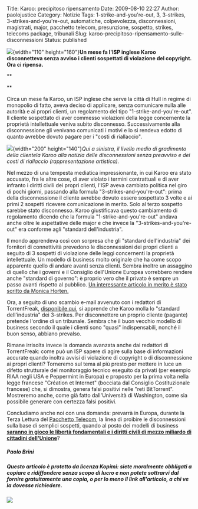 Title: Karoo: precipitoso ripensamento
Date: 2009-08-10 22:27
Author: paolojustice
Category: Notizie
Tags: 1-strike-and-you're-out, 3, 3-strikes, 3-strikes-and-you're-out, automatiche, colpevolezza, disconnessioni, magistrati, major, pacchetto telecom, presunzione, sospetto, strikes, telecoms package, tribunali
Slug: karoo-precipitoso-ripensamento-sulle-disconnessioni
Status: published

![](http://blog.tntvillage.scambioetico.org/wp-content/uploads/2009/08/mumble.jpg){width="110" height="160"}**Un mese fa l'ISP inglese Karoo disconnetteva senza avviso i clienti sospettati di violazione del copyright. Ora ci ripensa.**

**  
<!--more-->**

Circa un mese fa Karoo, un ISP inglese che serve la città di Hull in regime di monopolio di fatto, aveva deciso di applicare, senza comunicare nulla alle autorità e ai propri clienti, un regolamento del tipo "1-strike-and-you're-out". Il cliente sospettato di aver commesso violazioni della legge concernente la proprietà intellettuale veniva subito disconnesso. Successivamente alla disconnessione gli venivano comunicati i motivi e lo si rendeva edotto di quanto avrebbe dovuto pagare per i "costi di riallaccio".

![](http://blog.tntvillage.scambioetico.org/wp-content/uploads/2009/08/funny-baby-picture-angry-baby.jpg){width="200" height="140"}*Qui a sinistra, il livello medio di gradimento della clientela Karoo alla notizia delle disconnessioni senza preavviso e dei costi di riallaccio (rappresentazione artistica).*

  
Nel mezzo di una tempesta mediatica impressionante, in cui Karoo era stato accusato, fra le altre cose, di aver violato i termini contrattuali e di aver infranto i diritti civili dei propri clienti, l'ISP aveva cambiato politica nel giro di pochi giorni, passando alla formula "3-strikes-and-you're-out": prima della disconnessione il cliente avrebbe dovuto essere sospettato 3 volte e ai primi 2 sospetti ricevere comunicazione in merito. Solo al terzo sospetto sarebbe stato disconnesso. Karoo giustificava questo cambiamento di regolamento dicendo che la formula "1-strike-and-you're-out" andava anche oltre le aspettative delle major e che invece la "3-strikes-and-you're-out" era conforme agli "standard dell'industria".

Il mondo apprendeva così con sorpresa che gli "standard dell'industria" dei fornitori di connettività prevedono le disconnessioni dei propri clienti a seguito di 3 sospetti di violazione delle leggi concernenti la proprietà intellettuale. Un modello di business molto originale che ha come scopo apparente quello di andare avanti senza clienti. Sembra inoltre un assaggino di quello che i governi e il Consiglio dell'Unione Europea vorrebbero rendere anche "standard di governo": è proprio vero che il privato è sempre un passo avanti rispetto al pubblico. [Un interessante articolo in merito è stato scritto da Monica Horten.](http://www.iptegrity.com/index.php?option=com_content&task=view&id=377&Itemid=9)

Ora, a seguito di uno scambio e-mail avvenuto con i redattori di TorrentFreak, [disponibile qui](http://torrentfreak.com/karoo-wont-disconnect-pirates-without-a-court-order-090810/), si apprende che Karoo molla lo "standard dell'industria" dei 3-strikes. Per disconnettere un proprio cliente (pagante) pretende l'ordine di un tribunale. Sembra che il buon vecchio modello di business secondo il quale i clienti sono "quasi" indispensabili, nonché il buon senso, abbiano prevalso.

Rimane irrisolta invece la domanda avanzata anche dai redattori di TorrentFreak: come può un ISP sapere di agire sulla base di informazioni accurate quando inoltra avvisi di violazione di copyright o di disconnessione ai propri clienti? Torneremo sul tema al più presto per mettere in luce un difetto strutturale del monitoraggio tecnico eseguito da privati (per esempio RIAA negli USA e Peppermint in Europa) e proposto per la prima volta nella legge francese "Création et Internet" (bocciata dal Consiglio Costituzionale francese) che, si dimostra, genera falsi positivi nelle "reti BitTorrent". Mostreremo anche, come già fatto dall'Università di Washington, come sia possibile generare con certezza falsi positivi.

Concludiamo anche noi con una domanda: prevarrà in Europa, durante la Terza Lettura del [Pacchetto Telecom](http://www.laquadrature.net/Telecoms_Package), la linea di proibire le disconnessioni sulla base di semplici sospetti, quando al posto dei modelli di business <span style="text-decoration: underline;">**saranno in gioco le libertà fondamentali e i diritti civili di mezzo miliardo di cittadini dell'Unione**</span>?

##### ***Paolo Brini***

##### ***Questo articolo è protetto da licenza Kopimi: siete moralmente obbligati a copiare e ridiffondere senza scopo di lucro e non potete sottrarvi dal fornire gratuitamente una copia, o per lo meno il link all'articolo, a chi ve la dovesse richiedere.***

![](http://www.kopimi.com/kopimi/k/kopimi_gay.gif)
